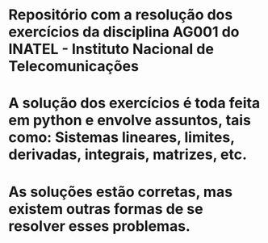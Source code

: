 # Repositório com a resolução dos exercícios da disciplina AG001 do INATEL - Instituto Nacional de Telecomunicações

# A solução dos exercícios é toda feita em python e envolve assuntos, tais como: Sistemas lineares, limites, derivadas, integrais, matrizes, etc.

# As soluções estão corretas, mas existem outras formas de se resolver esses problemas.

